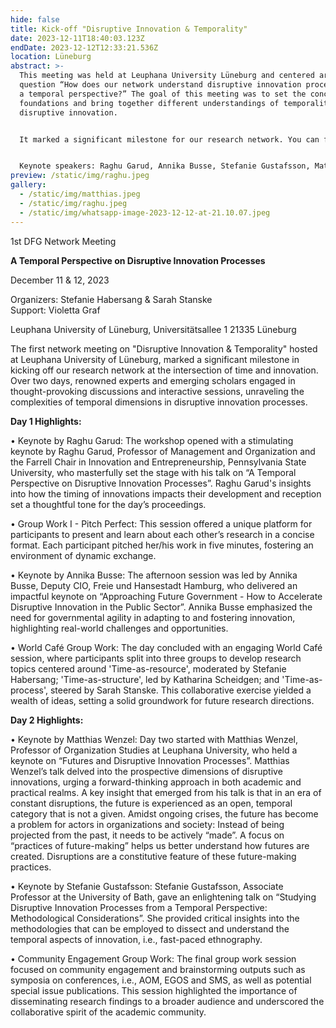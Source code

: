 ```yaml
---
hide: false
title: Kick-off "Disruptive Innovation & Temporality"
date: 2023-12-11T18:40:03.123Z
endDate: 2023-12-12T12:33:21.536Z
location: Lüneburg
abstract: >-
  This meeting was held at Leuphana University Lüneburg and centered around the
  question “How does our network understand disruptive innovation processes from
  a temporal perspective?” The goal of this meeting was to set the conceptual
  foundations and bring together different understandings of temporality and
  disruptive innovation.


  It marked a significant milestone for our research network. You can find a summary of the highlights here.


  K﻿eynote speakers: Raghu Garud, Annika Busse, Stefanie Gustafsson, Matthias Wenzel
preview: /static/img/raghu.jpeg
gallery:
  - /static/img/matthias.jpeg
  - /static/img/raghu.jpeg
  - /static/img/whatsapp-image-2023-12-12-at-21.10.07.jpeg
---
```

1st DFG Network Meeting 

**A Temporal Perspective on Disruptive Innovation Processes**

December 11 & 12, 2023

Organizers: Stefanie Habersang & Sarah Stanske\
Support: Violetta Graf 

Leuphana University of Lüneburg,
Universitätsallee 1
21335 Lüneburg 

The first network meeting on "Disruptive Innovation & Temporality" hosted at Leuphana University of Lüneburg, marked a significant milestone in kicking off our research network at the intersection of time and innovation. Over two days, renowned experts and emerging scholars engaged in thought-provoking discussions and interactive sessions, unraveling the complexities of temporal dimensions in disruptive innovation processes.



**Day 1 Highlights:**



•	Keynote by Raghu Garud: The workshop opened with a stimulating keynote by Raghu Garud, Professor of Management and Organization and the Farrell Chair in Innovation and Entrepreneurship, Pennsylvania State University, who masterfully set the stage with his talk on “A Temporal Perspective on Disruptive Innovation Processes”. Raghu Garud's insights into how the timing of innovations impacts their development and reception set a thoughtful tone for the day’s proceedings.

•	Group Work I - Pitch Perfect: This session offered a unique platform for participants to present and learn about each other’s research in a concise format. Each participant pitched her/his work in five minutes, fostering an environment of dynamic exchange.

•	Keynote by Annika Busse: The afternoon session was led by Annika Busse, Deputy CIO, Freie und Hansestadt Hamburg, who delivered an impactful keynote on “Approaching Future Government - How to Accelerate Disruptive Innovation in the Public Sector”. Annika Busse emphasized the need for governmental agility in adapting to and fostering innovation, highlighting real-world challenges and opportunities.

•	World Café Group Work: The day concluded with an engaging World Café session, where participants split into three groups to develop research topics centered around 'Time-as-resource', moderated by Stefanie Habersang; 'Time-as-structure', led by Katharina Scheidgen; and 'Time-as-process', steered by Sarah Stanske. This collaborative exercise yielded a wealth of ideas, setting a solid groundwork for future research directions.



**Day 2 Highlights:**

•	Keynote by Matthias Wenzel: Day two started with Matthias Wenzel, Professor of Organization Studies at Leuphana University, who held a keynote on “Futures and Disruptive Innovation Processes”. Matthias Wenzel’s talk delved into the prospective dimensions of disruptive innovations, urging a forward-thinking approach in both academic and practical realms. A key insight that emerged from his talk is that in an era of constant disruptions, the future is experienced as an open, temporal category that is not a given. Amidst ongoing crises, the future has become a problem for actors in organizations and society: Instead of being projected from the past, it needs to be actively “made”. A focus on “practices of future-making” helps us better understand how futures are created. Disruptions are a constitutive feature of these future-making practices.

•	Keynote by Stefanie Gustafsson: Stefanie Gustafsson, Associate Professor at the University of Bath, gave an enlightening talk on “Studying Disruptive Innovation Processes from a Temporal Perspective: Methodological Considerations”. She provided critical insights into the methodologies that can be employed to dissect and understand the temporal aspects of innovation, i.e., fast-paced ethnography.

•	Community Engagement Group Work: The final group work session focused on community engagement and brainstorming outputs such as symposia on conferences, i.e., AOM, EGOS and SMS, as well as potential special issue publications. This session highlighted the importance of disseminating research findings to a broader audience and underscored the collaborative spirit of the academic community.
